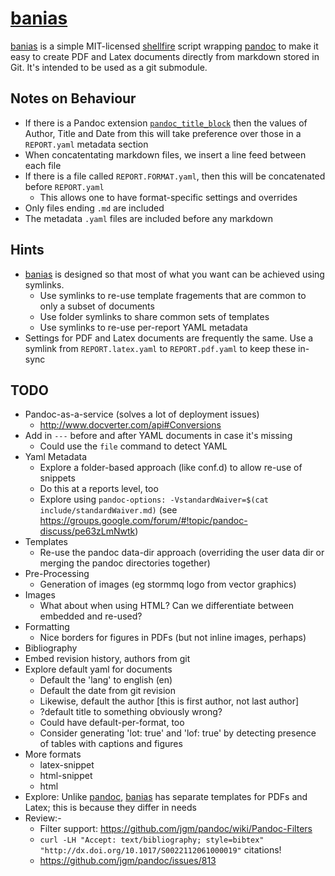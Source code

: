 # [banias]

[banias] is a simple MIT-licensed [shellfire] script wrapping [pandoc] to make it easy to create PDF and Latex documents directly from markdown stored in Git. It's intended to be used as a git submodule. 

## Notes on Behaviour

* If there is a Pandoc extension [`pandoc_title_block`](http://pandoc.org/README.html#metadata-blocks) then the values of Author, Title and Date from this will take preference over those in a `REPORT.yaml` metadata section
* When concatentating markdown files, we insert a line feed between each file
* If there is a file called `REPORT.FORMAT.yaml`, then this will be concatenated before `REPORT.yaml`
  * This allows one to have format-specific settings and overrides
* Only files ending `.md` are included
* The metadata `.yaml` files are included before any markdown

## Hints

* [banias] is designed so that most of what you want can be achieved using symlinks.
  * Use symlinks to re-use template fragements that are common to only a subset of documents
  * Use folder symlinks to share common sets of templates
  * Use symlinks to re-use per-report YAML metadata
* Settings for PDF and Latex documents are frequently the same. Use a symlink from `REPORT.latex.yaml` to `REPORT.pdf.yaml` to keep these in-sync

## TODO

* Pandoc-as-a-service (solves a lot of deployment issues)
  * <http://www.docverter.com/api#Conversions>
* Add in `---` before and after YAML documents in case it's missing
  * Could use the `file` command to detect YAML
* Yaml Metadata
  * Explore a folder-based approach (like conf.d) to allow re-use of snippets
  * Do this at a reports level, too
  * Explore using `pandoc-options: -VstandardWaiver=$(cat include/standardWaiver.md)` (see https://groups.google.com/forum/#!topic/pandoc-discuss/pe63zLmNwtk) 
* Templates
  * Re-use the pandoc data-dir approach (overriding the user data dir or merging the pandoc directories together)
* Pre-Processing
  * Generation of images (eg stormmq logo from vector graphics)
* Images
  * What about when using HTML? Can we differentiate between embedded and re-used?
* Formatting
  * Nice borders for figures in PDFs (but not inline images, perhaps)
* Bibliography
* Embed revision history, authors from git
* Explore default yaml for documents
  * Default the 'lang' to english (en)
  * Default the date from git revision
  * Likewise, default the author [this is first author, not last author]
  * ?default title to something obviously wrong?
  * Could have default-per-format, too
  * Consider generating 'lot: true' and 'lof: true' by detecting presence of tables with captions and figures
* More formats
  * latex-snippet
  * html-snippet
  * html
* Explore: Unlike [pandoc], [banias] has separate templates for PDFs and Latex; this is because they differ in needs
* Review:-
  * Filter support: <https://github.com/jgm/pandoc/wiki/Pandoc-Filters>
  * `curl -LH "Accept: text/bibliography; style=bibtex" "http://dx.doi.org/10.1017/S0022112061000019"` citations!
  * <https://github.com/jgm/pandoc/issues/813>

[shellfire]: "https://github.com/shellfire-dev/shellfire" "shellfire homepage"
[banias]: "https://github.com/raphaelcohn/banias" "banias homepage"
[pandoc]: "http://pandoc.org" "pandoc homepage"
